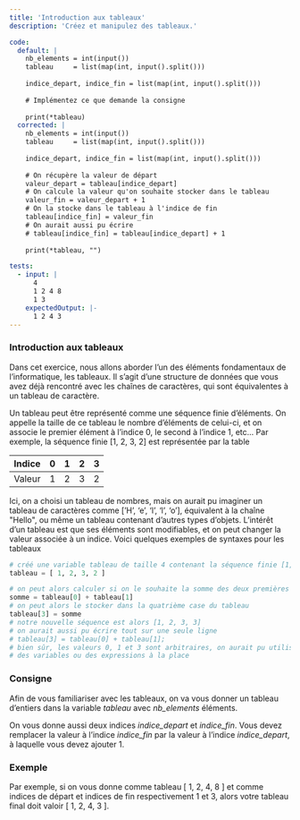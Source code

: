 ```yaml
---
title: 'Introduction aux tableaux'
description: 'Créez et manipulez des tableaux.'

code:
  default: |
    nb_elements = int(input())
    tableau     = list(map(int, input().split()))
    
    indice_depart, indice_fin = list(map(int, input().split()))
    
    # Implémentez ce que demande la consigne
    
    print(*tableau)
  corrected: |
    nb_elements = int(input())
    tableau     = list(map(int, input().split()))
    
    indice_depart, indice_fin = list(map(int, input().split()))
    
    # On récupère la valeur de départ
    valeur_depart = tableau[indice_depart]
    # On calcule la valeur qu'on souhaite stocker dans le tableau
    valeur_fin = valeur_depart + 1
    # On la stocke dans le tableau à l'indice de fin
    tableau[indice_fin] = valeur_fin
    # On aurait aussi pu écrire
    # tableau[indice_fin] = tableau[indice_depart] + 1
    
    print(*tableau, "")

tests:
  - input: |
      4
      1 2 4 8
      1 3
    expectedOutput: |-
      1 2 4 3 
---
```


### Introduction aux tableaux

Dans cet exercice, nous allons aborder l’un des éléments fondamentaux de l’informatique, les tableaux. Il s’agit d’une structure de données que vous avez déjà rencontré avec les chaînes de caractères, qui sont équivalentes à un tableau de caractère.

Un tableau peut être représenté comme une séquence finie d’éléments. On appelle la taille de ce tableau le nombre d’éléments de celui-ci, et on associe le premier élément à l’indice 0, le second à l’indice 1, etc... Par exemple, la séquence finie [1, 2, 3, 2] est représentée par la table

| Indice | 0 | 1 | 2 | 3 |
| ------ | - | - | - | - |
| Valeur | 1 | 2 | 3 | 2 |

Ici, on a choisi un tableau de nombres, mais on aurait pu imaginer un tableau de caractères comme [’H’, ‘e’, ‘l’, ‘l’, ‘o’], équivalent à la chaîne "Hello", ou même un tableau contenant d’autres types d’objets. L’intérêt d’un tableau est que ses éléments sont modifiables, et on peut changer la valeur associée à un indice. Voici quelques exemples de syntaxes pour les tableaux

```python
# créé une variable tableau de taille 4 contenant la séquence finie [1, 2, 3, 2]
tableau = [ 1, 2, 3, 2 ]

# on peut alors calculer si on le souhaite la somme des deux premières valeurs
somme = tableau[0] + tableau[1]
# on peut alors le stocker dans la quatrième case du tableau
tableau[3] = somme
# notre nouvelle séquence est alors [1, 2, 3, 3]
# on aurait aussi pu écrire tout sur une seule ligne
# tableau[3] = tableau[0] + tableau[1];
# bien sûr, les valeurs 0, 1 et 3 sont arbitraires, on aurait pu utiliser
# des variables ou des expressions à la place
```

### Consigne

Afin de vous familiariser avec les tableaux, on va vous donner un tableau d’entiers dans la variable _tableau_ avec _nb\_elements_ éléments.

On vous donne aussi deux indices _indice\_depart_ et _indice\_fin_. Vous devez remplacer la valeur à l’indice _indice\_fin_ par la valeur à l’indice _indice\_depart_, à laquelle vous devez ajouter 1.

### Exemple

Par exemple, si on vous donne comme tableau [ 1, 2, 4, 8 ] et comme indices de départ et indices de fin respectivement 1 et 3, alors votre tableau final doit valoir [ 1, 2, 4, 3 ].
